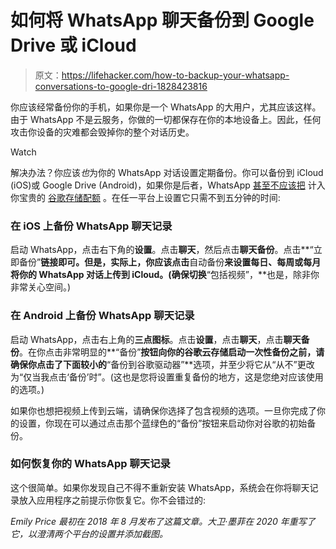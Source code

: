 # 如何将 WhatsApp 聊天备份到 Google Drive 或 iCloud

> 原文：<https://lifehacker.com/how-to-backup-your-whatsapp-conversations-to-google-dri-1828423816>

你应该经常备份你的手机，如果你是一个 WhatsApp 的大用户，尤其应该这样。由于 WhatsApp 不是云服务，你做的一切都保存在你的本地设备上。因此，任何攻击你设备的灾难都会毁掉你的整个对话历史。

Watch

解决办法？你应该*也*为你的 WhatsApp 对话设置定期备份。你可以备份到 iCloud (iOS)或 Google Drive (Android)，如果你是后者，WhatsApp [甚至不应该把](https://faq.whatsapp.com/android/chats/about-google-drive-backups/) 计入你宝贵的 [谷歌存储配额](https://lifehacker.com/how-to-manage-your-google-photos-or-move-them-somewhere-1845657549) 。在任一平台上设置它只需不到五分钟的时间:

### **在 iOS 上备份 WhatsApp 聊天记录**

启动 WhatsApp，点击右下角的**设置**。点击**聊天**，然后点击**聊天备份**。点击**“立即备份”**链接即可。但是，实际上，你应该点击**自动备份**来设置每日、每周或每月将你的 WhatsApp 对话上传到 iCloud。(确保切换**“包括视频”，**也是，除非你非常关心空间。)

### **在 Android 上备份 WhatsApp 聊天记录**

启动 WhatsApp，点击右上角的**三点图标**。点击**设置**，点击**聊天**，点击**聊天备份**。在你点击非常明显的**“备份”**按钮向你的谷歌云存储启动一次性备份之前，请确保你点击了下面较小的**“备份到谷歌驱动器”**选项，并至少将它从“从不”更改为“仅当我点击‘备份’时”。(这也是您将设置重复备份的地方，这是您绝对应该使用的选项。)

如果你也想把视频上传到云端，请确保你选择了包含视频的选项。一旦你完成了你的设置，你现在可以通过点击那个蓝绿色的“备份”按钮来启动你对谷歌的初始备份。

### **如何恢复你的 WhatsApp 聊天记录**

这个很简单。如果你发现自己不得不重新安装 WhatsApp，系统会在你将聊天记录放入应用程序之前提示你恢复它。你不会错过的:

*Emily Price 最初在 2018 年 8 月发布了这篇文章。大卫·墨菲在 2020 年重写了它，以澄清两个平台的设置并添加截图。*